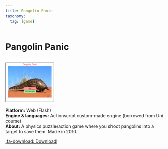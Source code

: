 ```yaml
---
title: Pangolin Panic
taxonomy: 
  tag: [game]
---
```

# Pangolin Panic
![](pangolin_panic_thumb.png)  
**Platform:** Web (Flash)  
**Engine & languages:** Actionscript custom-made engine (borrowed from Uni course)  
**About:** A physics puzzle/action game where you shoot pangolins into a target to save them. Made in 2010.

[:fa-download: Download](game.zip)
